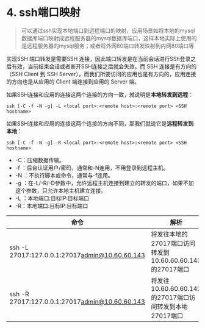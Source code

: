 # 4. ssh端口映射

> 可以通过ssh实现本地端口到远程端口的映射，应用场景如将本地的mysql数据库端口映射成远程服务器的mysql数据库端口，这样本地实际上使用的是远程服务器的mysql服务；或者将外网80端口转发映射到内网80端口等

实现SSH 端口转发是需要SSH  连接，因此端口转发是在当前会话进行SSh登录之后有效，当前结束会话或者断开SSH连接之后就会失效。而 SSH 连接是有方向的（SSH  Client 到 SSH Server），而我们所要访问的应用也是有方向的，应用连接的方向也是从应用的 Client 端连接到应用的  Server 端。

如果SSH连接和应用的连接这两个连接的方向一致，就说明是**本地转发到远程**：

```
ssh [-C -f -N -g] -L <local port>:<remote host>:<remote port> <SSH hostname>
```

如果SSH连接和应用的连接这两个连接的方向不同，那我们就说它是**远程转发到本地**：

```
ssh [-C -f -N -g] -R <local port>:<remote host>:<remote port> <SSH hostname>
```

* -C：压缩数据传输。
* -f ：后台认证用户/密码，通常和-N连用，不用登录到远程主机。
* -N ：不执行脚本或命令，通常与-f连用。
* -g ：在-L/-R/-D参数中，允许远程主机连接到建立的转发的端口，如果不加这个参数，只允许本地主机建立连接。
* -L ：本地端口:目标IP:目标端口
* -R：本地端口:目标IP:目标端口

|命令|解析|
| ------------------------------| -----------------------------------------------------------|
|ssh -L 27017:127.0.0.1:27017[admin@10.60.60.143](mailto:admin@10.60.60.143)|将发往本地的27017端口访问转发到10.60.60.60.143的27017端口|
|ssh -R 27017:127.0.0.1:27017[admin@10.60.60.143](mailto:admin@10.60.60.143)|将发往10.60.60.60.143的27017端口访问转发到本地27017端口|

‍
